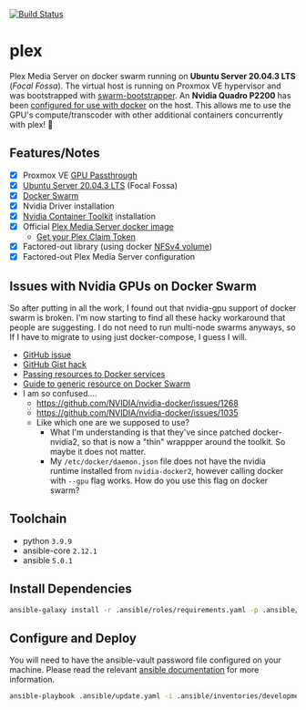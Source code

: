 [![Build Status](https://drone.kiwi-labs.net/api/badges/Diesel-Net/plex/status.svg)](https://drone.kiwi-labs.net/Diesel-Net/plex)

# plex
Plex Media Server on docker swarm running on **Ubuntu Server 20.04.3 LTS** (_Focal Fossa_). The virtual host is running on Proxmox VE hypervisor and was bootstrapped with [swarm-bootstrapper](https://github.com/Diesel-Net/swarm-bootstrapper). An **Nvidia Quadro P2200** has been [configured for use with docker](https://github.com/NVIDIA/nvidia-docker) on the host. This allows me to use the GPU's compute/transcoder with other additional containers concurrently with plex! :tada:

## Features/Notes
- [x] Proxmox VE [GPU Passthrough](https://pve.proxmox.com/wiki/Pci_passthrough#GPU_Passthrough)
- [x] [Ubuntu Server 20.04.3 LTS](https://releases.ubuntu.com/20.04/) (Focal Fossa)
- [x] [Docker Swarm](https://docs.docker.com/engine/swarm/)
- [x] Nvidia Driver installation 
- [x] [Nvidia Container Toolkit](https://github.com/NVIDIA/nvidia-docker) installation
- [x] Official [Plex Media Server docker image](https://github.com/plexinc/pms-docker)
  - [Get your Plex Claim Token](https://www.plex.tv/claim/)
- [x] Factored-out library (using docker [NFSv4 volume](https://docs.docker.com/storage/volumes/#create-a-service-which-creates-an-nfs-volume))
- [x] Factored-out Plex Media Server configuration

## Issues with Nvidia GPUs on Docker Swarm
So after putting in all the work, I found out that nvidia-gpu support of docker swarm is broken. I'm now starting to find all these hacky workaround that people are suggesting. I do not need to run multi-node swarms anyways, so If I have to migrate to using just docker-compose, I guess I will.
- [GitHub issue](https://github.com/docker/swarmkit/issues/1244)
- [GitHub Gist hack](https://gist.github.com/tomlankhorst/33da3c4b9edbde5c83fc1244f010815c)
- [Passing resources to Docker services](https://docs.docker.com/engine/reference/commandline/service_create/#create-services-requesting-generic-resources)
- [Guide to generic resource on Docker Swarm](https://gabrieldemarmiesse.github.io/python-on-whales/user_guide/generic_resources/)
- I am so confused....
  - https://github.com/NVIDIA/nvidia-docker/issues/1268
  - https://github.com/NVIDIA/nvidia-docker/issues/1035
  - Like which one are we supposed to use?
    - What I'm understanding is that they've since patched docker-nvidia2, so that is now a "thin" wrappper around the toolkit. So maybe it does not matter.
    - My `/etc/docker/daemon.json` file does not have the nvidia runtime installed from `nvidia-docker2`, however calling docker with `--gpu` flag works. How do you use this flag on docker swarm? 

## Toolchain
- python `3.9.9`
- ansible-core `2.12.1`
- ansible `5.0.1`

## Install Dependencies
```bash
ansible-galaxy install -r .ansible/roles/requirements.yaml -p .ansible/roles --force
```

## Configure and Deploy
You will need to have the ansible-vault password file configured on your machine. Please read the relevant [ansible documentation](https://docs.ansible.com/ansible/latest/user_guide/vault.html#setting-a-default-password-source) for more information.
```bash
ansible-playbook .ansible/update.yaml -i .ansible/inventories/development
```

